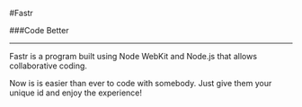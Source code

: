 #Fastr

###Code Better

---

Fastr is a program built using Node WebKit and Node.js that allows collaborative coding.

Now is is easier than ever to code with somebody. Just give them your unique id and enjoy the experience!